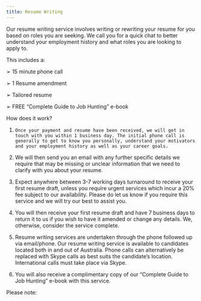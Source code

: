 ```yaml
---
title: Resume Writing
---
```

Our resume writing service involves writing or rewriting your resume for you based on roles you are seeking. We call you for a quick chat to better understand your employment history and what roles you are looking to apply to. 

This includes a:


➢	15 minute phone call

➢	1 Resume amendment

➢	Tailored resume

➢	FREE “Complete Guide to Job Hunting” e-book

How does it work?


1.     Once your payment and resume have been received, we will get in touch with you within 1 business day. The initial phone call is generally to get to know you personally, understand your motivators and your employment history as well as your career goals.

2.	We will then send you an email with any further specific details we require that may be missing or unclear information that we need to clarify with you about your resume. 

3.	Expect anywhere between 3-7 working days turnaround to receive your first resume draft, unless you require urgent services which incur a 20% fee subject to our availability. Please do let us know if you require this service and we will try our best to assist you.

4.	You will then receive your first resume draft and have 7 business days to return it to us if you wish to have it amended or change any details.  We, otherwise, consider the service complete. 

5.	Resume writing services are undertaken through the phone followed up via email/phone. Our resume writing service is available to candidates located both in and out of Australia. Phone calls can alternatively be replaced with Skype calls as best suits the candidate’s location. International calls must take place via Skype.

6.	You will also receive a complimentary copy of our “Complete Guide to Job Hunting” e-book with this service.


Please note:
